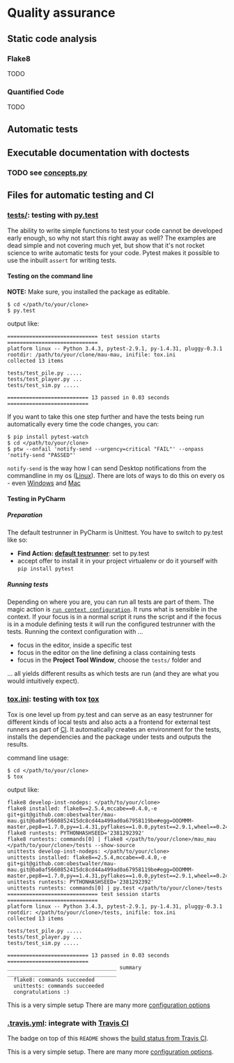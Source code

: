 # Quality assurance

## Static code analysis

### Flake8

TODO

### Quantified Code

TODO

## Automatic tests

## Executable documentation with doctests

### TODO see [concepts.py](mau_mau/concepts.py)

## Files for automatic testing and CI

### [tests/](tests/): testing with [py.test](http://pytest.org)

The ability to write simple functions to test your code cannot be developed early enough, so why not start this right away as well? The examples are dead simple and not covering much yet, but show that it's not rocket science to write automatic tests for your code. Pytest makes it possible to use the inbuilt `assert` for writing tests.

#### Testing on the command line

**NOTE:** Make sure, you installed the package as editable.

    $ cd </path/to/your/clone>
    $ py.test
    
output like:

    ============================= test session starts =============================
    platform linux -- Python 3.4.3, pytest-2.9.1, py-1.4.31, pluggy-0.3.1
    rootdir: /path/to/your/clone/mau-mau, inifile: tox.ini
    collected 13 items 
    
    tests/test_pile.py .....
    tests/test_player.py ...
    tests/test_sim.py .....
    
    ========================== 13 passed in 0.03 seconds ==========================

If you want to take this one step further and have the tests being run automatically every time the code changes, you can:

    $ pip install pytest-watch
    $ cd </path/to/your/clone>
    $ ptw --onfail 'notify-send --urgency=critical "FAIL"' --onpass 'notify-send "PASSED"'
    
`notify-send` is the way how I can send Desktop notifications from the commandline in my os ([Linux](https://wiki.archlinux.org/index.php/Desktop_notifications)). There are lots of ways to do this on every os - even [Windows](https://github.com/nels-o/toaster) and [Mac](https://github.com/julienXX/terminal-notifier)

#### Testing in PyCharm

##### Preparation

The default testrunner in PyCharm is Unittest. You have to switch to py.test like so: 
* **Find Action: [default testrunner](https://www.jetbrains.com/help/pycharm/2016.1/testing-frameworks.html)**: set to py.test 
* accept offer to install it in your project virtualenv or do it yourself with `pip install pytest`

##### Running tests

Depending on where you are, you can run all tests are part of them. The magic action is [`run context configuration`](https://www.jetbrains.com/help/pycharm/2016.1/creating-and-saving-temporary-run-debug-configurations.html). It runs what is sensible in the context. If your focus is in a normal script it runs the script and if the focus is in a module defining tests it will run the configured testrunner with the tests. Running the context configuration with ...

* focus in the editor, inside a specific test
* focus in the editor on the line defining a class containing tests
* focus in the **Project Tool Window**, choose the `tests/` folder and 

... all yields different results as which tests are run (and they are what you would intuitively expect).

### [tox.ini](tox.ini): testing with tox [tox](tox.readthedocs.org)

Tox is one level up from py.test and can serve as an easy testrunner for different kinds of local tests and also acts a a frontend for external test runners as part of [CI](https://en.wikipedia.org/wiki/Continuous_integration). It automatically creates an environment for the tests, installs the dependencies and the package under tests and outputs the results.

command line usage:

    $ cd </path/to/your/clone>
    $ tox
    
output like: 

    flake8 develop-inst-nodeps: </path/to/your/clone>
    flake8 installed: flake8==2.5.4,mccabe==0.4.0,-e git+git@github.com:obestwalter/mau-mau.git@ba0af5660852415dc8cd44a499ad0a67958119be#egg=OOOMMM-master,pep8==1.7.0,py==1.4.31,pyflakes==1.0.0,pytest==2.9.1,wheel==0.24.0
    flake8 runtests: PYTHONHASHSEED='2381292392'
    flake8 runtests: commands[0] | flake8 </path/to/your/clone>/mau_mau </path/to/your/clone>/tests --show-source
    unittests develop-inst-nodeps: </path/to/your/clone>
    unittests installed: flake8==2.5.4,mccabe==0.4.0,-e git+git@github.com:obestwalter/mau-mau.git@ba0af5660852415dc8cd44a499ad0a67958119be#egg=OOOMMM-master,pep8==1.7.0,py==1.4.31,pyflakes==1.0.0,pytest==2.9.1,wheel==0.24.0
    unittests runtests: PYTHONHASHSEED='2381292392'
    unittests runtests: commands[0] | py.test </path/to/your/clone>/tests
    ============================= test session starts =============================
    platform linux -- Python 3.4.3, pytest-2.9.1, py-1.4.31, pluggy-0.3.1
    rootdir: </path/to/your/clone>/tests, inifile: tox.ini
    collected 13 items 
    
    tests/test_pile.py .....
    tests/test_player.py ...
    tests/test_sim.py .....
    
    ========================== 13 passed in 0.03 seconds ==========================
    ___________________________________ summary ___________________________________
      flake8: commands succeeded
      unittests: commands succeeded
      congratulations :)

This is a very simple setup There are many more [configuration options](https://tox.readthedocs.org/en/latest/config.html)

### [.travis.yml](.travis.yml): integrate with [Travis CI](https://travis-ci.org/)

The badge on top of this `README` shows the [build status from Travis CI](https://travis-ci.org/obestwalter/mau-mau). 

This is a very simple setup. There are many more [configuration options](https://docs.travis-ci.com/user/languages/python).
